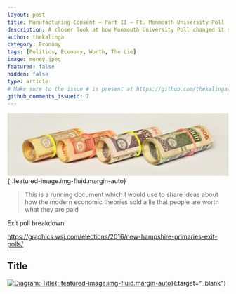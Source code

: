 ```yaml
---
layout: post
title: Manufacturing Consent — Part II — Ft. Monmouth University Poll
description: A closer look at how Monmouth University Poll changed it samping strategy in 2019 to undermine Bernie Sanders and achieve pre-determined results
author: thekalinga
category: Economy
tags: [Politics, Economy, Worth, The Lie]
image: money.jpeg
featured: false
hidden: false
type: article
# Make sure to the issue # is present at https://github.com/thekalinga/thekalinga.in-comments/issues
github_comments_issueid: 7
---
```


![{{page.title}}](money.jpeg){:.featured-image.img-fluid.margin-auto}

> This is a running document which I would use to share ideas
> about how the modern economic theories sold a lie that
> people are worth what they are paid

Exit poll breakdown

https://graphics.wsj.com/elections/2016/new-hampshire-primaries-exit-polls/

## Title

[![Diagram: Title](images/url){:.featured-image.img-fluid.margin-auto}](url){:target="\_blank"}
